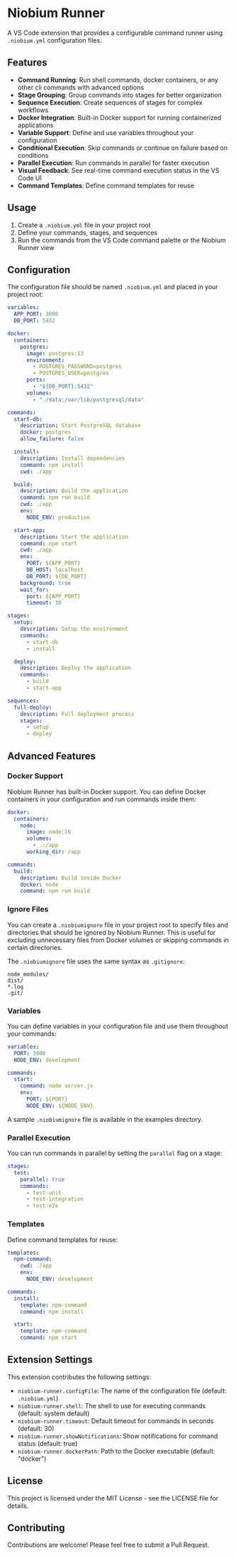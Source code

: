 # Niobium Runner

A VS Code extension that provides a configurable command runner using `.niobium.yml` configuration files.

## Features

- **Command Running**: Run shell commands, docker containers, or any other cli commands with advanced options
- **Stage Grouping**: Group commands into stages for better organization
- **Sequence Execution**: Create sequences of stages for complex workflows
- **Docker Integration**: Built-in Docker support for running containerized applications  
- **Variable Support**: Define and use variables throughout your configuration
- **Conditional Execution**: Skip commands or continue on failure based on conditions
- **Parallel Execution**: Run commands in parallel for faster execution
- **Visual Feedback**: See real-time command execution status in the VS Code UI
- **Command Templates**: Define command templates for reuse

## Usage

1. Create a `.niobium.yml` file in your project root
2. Define your commands, stages, and sequences
3. Run the commands from the VS Code command palette or the Niobium Runner view

## Configuration

The configuration file should be named `.niobium.yml` and placed in your project root:

```yaml
variables:
  APP_PORT: 3000
  DB_PORT: 5432

docker:
  containers:
    postgres:
      image: postgres:13
      environment:
        - POSTGRES_PASSWORD=postgres
        - POSTGRES_USER=postgres
      ports:
        - "${DB_PORT}:5432"
      volumes:
        - "./data:/var/lib/postgresql/data"

commands:
  start-db:
    description: Start PostgreSQL database
    docker: postgres
    allow_failure: false

  install:
    description: Install dependencies
    command: npm install
    cwd: ./app

  build:
    description: Build the application
    command: npm run build
    cwd: ./app
    env:
      NODE_ENV: production

  start-app:
    description: Start the application
    command: npm start
    cwd: ./app
    env:
      PORT: ${APP_PORT}
      DB_HOST: localhost
      DB_PORT: ${DB_PORT}
    background: true
    wait_for:
      port: ${APP_PORT}
      timeout: 30

stages:
  setup:
    description: Setup the environment
    commands:
      - start-db
      - install

  deploy:
    description: Deploy the application
    commands:
      - build
      - start-app

sequences:
  full-deploy:
    description: Full deployment process
    stages:
      - setup
      - deploy
```

## Advanced Features

### Docker Support

Niobium Runner has built-in Docker support. You can define Docker containers in your configuration and run commands inside them:

```yaml
docker:
  containers:
    node:
      image: node:16
      volumes:
        - .:/app
      working_dir: /app

commands:
  build:
    description: Build inside Docker
    docker: node
    command: npm run build
```

### Ignore Files

You can create a `.niobiumignore` file in your project root to specify files and directories that should be ignored by Niobium Runner. This is useful for excluding unnecessary files from Docker volumes or skipping commands in certain directories.

The `.niobiumignore` file uses the same syntax as `.gitignore`:

```
node_modules/
dist/
*.log
.git/
```

### Variables

You can define variables in your configuration file and use them throughout your commands:

```yaml
variables:
  PORT: 3000
  NODE_ENV: development

commands:
  start:
    command: node server.js
    env:
      PORT: ${PORT}
      NODE_ENV: ${NODE_ENV}
```

A sample `.niobiumignore` file is available in the examples directory.

### Parallel Execution

You can run commands in parallel by setting the `parallel` flag on a stage:

```yaml
stages:
  test:
    parallel: true
    commands:
      - test-unit
      - test-integration
      - test-e2e
```

### Templates

Define command templates for reuse:

```yaml
templates:
  npm-command:
    cwd: ./app
    env:
      NODE_ENV: development

commands:
  install:
    template: npm-command
    command: npm install

  start:
    template: npm-command
    command: npm start
```

## Extension Settings

This extension contributes the following settings:

- `niobium-runner.configFile`: The name of the configuration file (default: `.niobium.yml`)
- `niobium-runner.shell`: The shell to use for executing commands (default: system default)
- `niobium-runner.timeout`: Default timeout for commands in seconds (default: 30)
- `niobium-runner.showNotifications`: Show notifications for command status (default: true)
- `niobium-runner.dockerPath`: Path to the Docker executable (default: "docker")

## License

This project is licensed under the MIT License - see the LICENSE file for details.

## Contributing

Contributions are welcome! Please feel free to submit a Pull Request. 